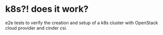 # k8s?! does it work?

e2e tests to verify the creation and setup of a k8s cluster with OpenStack cloud provider and cinder csi.
